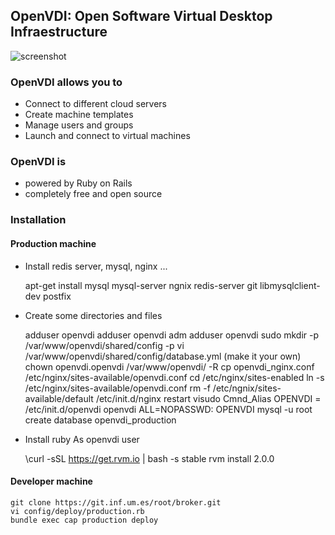 ## OpenVDI: Open Software Virtual Desktop Infraestructure

![screenshot](https://gitlom/gitlab-org/gitlab-ce/raw/master/public/gitlab_logo.png)


### OpenVDI allows you to
 * Connect to different cloud servers
 * Create machine templates
 * Manage users and groups
 * Launch and connect to virtual machines 

### OpenVDI is

* powered by Ruby on Rails
* completely free and open source 

### Installation

#### Production machine
* Install redis server, mysql, nginx ...

    apt-get install mysql mysql-server ngnix redis-server git libmysqlclient-dev postfix

* Create some directories and files

    adduser openvdi
    adduser openvdi adm
    adduser openvdi sudo
    mkdir -p /var/www/openvdi/shared/config -p
    vi /var/www/openvdi/shared/config/database.yml (make it your own)
    chown openvdi.openvdi /var/www/openvdi/ -R
    cp openvdi_nginx.conf /etc/nginx/sites-available/openvdi.conf
    cd /etc/nginx/sites-enabled
    ln -s /etc/nginx/sites-available/openvdi.conf
    rm -f /etc/ngnix/sites-available/default
    /etc/init.d/nginx restart
    visudo 
    Cmnd_Alias OPENVDI = /etc/init.d/openvdi
    openvdi ALL=NOPASSWD: OPENVDI
    mysql -u root 
    create database openvdi_production


* Install ruby
    As openvdi user

    \curl -sSL https://get.rvm.io | bash -s stable
    rvm install 2.0.0
    
#### Developer machine

    git clone https://git.inf.um.es/root/broker.git
    vi config/deploy/production.rb
    bundle exec cap production deploy
   
